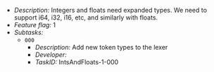 
- *Description:* Integers and floats need expanded types. We need to support i64, i32, i16, etc, and similarly with floats.
- *Feature flag:* 1
- *Subtasks:* 
	- `000` 
		- *Description:* Add new token types to the lexer
		- *Developer:* 
		- *TaskID:* IntsAndFloats-1-000